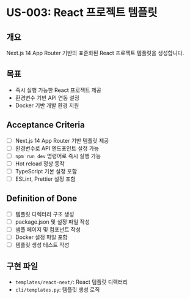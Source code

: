 # US-003: React 프로젝트 템플릿

## 개요
Next.js 14 App Router 기반의 표준화된 React 프로젝트 템플릿을 생성합니다.

## 목표
- 즉시 실행 가능한 React 프로젝트 제공
- 환경변수 기반 API 연동 설정
- Docker 기반 개발 환경 지원

## Acceptance Criteria
- [ ] Next.js 14 App Router 기반 템플릿 제공
- [ ] 환경변수로 API 엔드포인트 설정 가능
- [ ] `npm run dev` 명령어로 즉시 실행 가능
- [ ] Hot reload 정상 동작
- [ ] TypeScript 기본 설정 포함
- [ ] ESLint, Prettier 설정 포함

## Definition of Done
- [ ] 템플릿 디렉터리 구조 생성
- [ ] package.json 및 설정 파일 작성
- [ ] 샘플 페이지 및 컴포넌트 작성
- [ ] Docker 설정 파일 포함
- [ ] 템플릿 생성 테스트 작성

## 구현 파일
- `templates/react-next/`: React 템플릿 디렉터리
- `cli/templates.py`: 템플릿 생성 로직